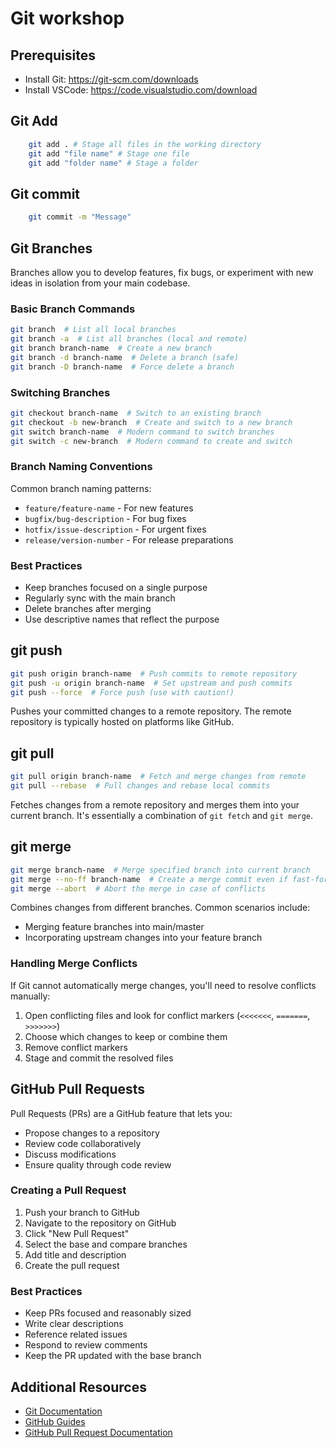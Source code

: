 # Git workshop

## Prerequisites

- Install Git: https://git-scm.com/downloads
- Install VSCode: https://code.visualstudio.com/download

## Git Add

```bash
    git add . # Stage all files in the working directory
    git add "file name" # Stage one file
    git add "folder name" # Stage a folder
```

## Git commit

```bash
    git commit -m "Message"
```

## Git Branches

Branches allow you to develop features, fix bugs, or experiment with new ideas in isolation from your main codebase.

### Basic Branch Commands
```bash
git branch  # List all local branches
git branch -a  # List all branches (local and remote)
git branch branch-name  # Create a new branch
git branch -d branch-name  # Delete a branch (safe)
git branch -D branch-name  # Force delete a branch
```

### Switching Branches
```bash
git checkout branch-name  # Switch to an existing branch
git checkout -b new-branch  # Create and switch to a new branch
git switch branch-name  # Modern command to switch branches
git switch -c new-branch  # Modern command to create and switch
```

### Branch Naming Conventions
Common branch naming patterns:
- `feature/feature-name` - For new features
- `bugfix/bug-description` - For bug fixes
- `hotfix/issue-description` - For urgent fixes
- `release/version-number` - For release preparations

### Best Practices
- Keep branches focused on a single purpose
- Regularly sync with the main branch
- Delete branches after merging
- Use descriptive names that reflect the purpose

## git push

```bash
git push origin branch-name  # Push commits to remote repository
git push -u origin branch-name  # Set upstream and push commits
git push --force  # Force push (use with caution!)
```
Pushes your committed changes to a remote repository. The remote repository is typically hosted on platforms like GitHub.

## git pull

```bash
git pull origin branch-name  # Fetch and merge changes from remote
git pull --rebase  # Pull changes and rebase local commits
```
Fetches changes from a remote repository and merges them into your current branch. It's essentially a combination of `git fetch` and `git merge`.

## git merge

```bash
git merge branch-name  # Merge specified branch into current branch
git merge --no-ff branch-name  # Create a merge commit even if fast-forward is possible
git merge --abort  # Abort the merge in case of conflicts
```
Combines changes from different branches. Common scenarios include:
- Merging feature branches into main/master
- Incorporating upstream changes into your feature branch

### Handling Merge Conflicts
If Git cannot automatically merge changes, you'll need to resolve conflicts manually:
1. Open conflicting files and look for conflict markers (`<<<<<<<`, `=======`, `>>>>>>>`)
2. Choose which changes to keep or combine them
3. Remove conflict markers
4. Stage and commit the resolved files

## GitHub Pull Requests

Pull Requests (PRs) are a GitHub feature that lets you:
- Propose changes to a repository
- Review code collaboratively
- Discuss modifications
- Ensure quality through code review

### Creating a Pull Request
1. Push your branch to GitHub
2. Navigate to the repository on GitHub
3. Click "New Pull Request"
4. Select the base and compare branches
5. Add title and description
6. Create the pull request

### Best Practices
- Keep PRs focused and reasonably sized
- Write clear descriptions
- Reference related issues
- Respond to review comments
- Keep the PR updated with the base branch

## Additional Resources
- [Git Documentation](https://git-scm.com/doc)
- [GitHub Guides](https://guides.github.com/)
- [GitHub Pull Request Documentation](https://docs.github.com/en/pull-requests)

